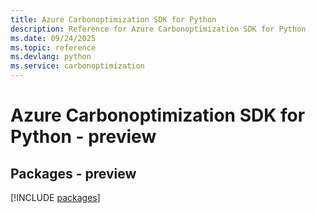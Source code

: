 ```yaml
---
title: Azure Carbonoptimization SDK for Python
description: Reference for Azure Carbonoptimization SDK for Python
ms.date: 09/24/2025
ms.topic: reference
ms.devlang: python
ms.service: carbonoptimization
---
```

# Azure Carbonoptimization SDK for Python - preview
## Packages - preview
[!INCLUDE [packages](carbonoptimization-index.md)]